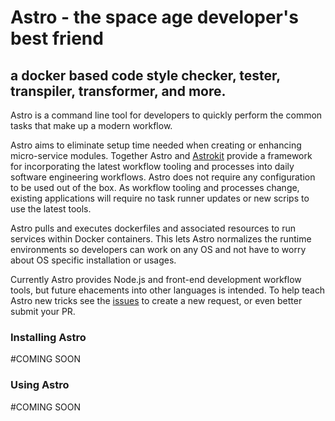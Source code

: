 # Astro - the space age developer's best friend

## a docker based code style checker, tester, transpiler, transformer, and more.

Astro is a command line tool for developers to quickly perform the common tasks that make up a modern workflow. 

Astro aims to eliminate setup time needed when creating or enhancing micro-service modules. Together Astro and [Astrokit](https://registry.hub.docker.com/u/mikefielden/astrokit/) provide a framework for incorporating the latest workflow tooling and processes into daily software engineering workflows.  Astro does not require any configuration to be used out of the box. As workflow tooling and processes change, existing applications will require no task runner updates or new scrips to use the latest tools.

Astro pulls and executes dockerfiles and associated resources to run services within Docker containers.  This lets Astro normalizes the runtime environments so developers can work on any OS and not have to worry about OS specific installation or usages.


Currently Astro provides Node.js and front-end development workflow tools, but future ehacements into other languages is intended.  To help teach Astro new tricks see the [issues](https://github.com/CollinEstes/astro-cli/issues) to create a new request, or even better submit your PR.


### Installing Astro
#COMING SOON

### Using Astro
#COMING SOON
